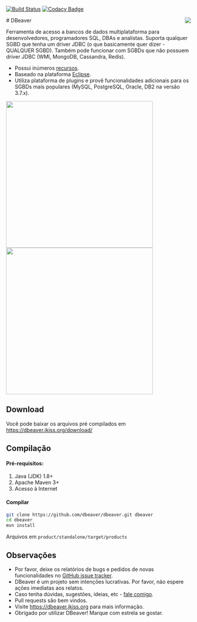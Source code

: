 

[![Build Status](https://travis-ci.org/dbeaver/dbeaver.svg?branch=devel)](https://travis-ci.org/dbeaver/dbeaver)
[![Codacy Badge](https://api.codacy.com/project/badge/Grade/93fcfdba7805406298b2e60c9d56f50e)](https://www.codacy.com/app/serge/dbeaver?utm_source=github.com&amp;utm_medium=referral&amp;utm_content=dbeaver/dbeaver&amp;utm_campaign=Badge_Grade)

<img src="https://github.com/dbeaver/dbeaver/wiki/images/dbeaver-icon-64x64.png" align="right"/>
# DBeaver

Ferramenta de acesso a bancos de dados multiplataforma para desenvolvedores, programadores SQL, DBAs e analistas.
Suporta qualquer SGBD que tenha um driver JDBC (o que basicamente quer dizer - QUALQUER SGBD). Também pode funcionar com SGBDs que não possuem driver JDBC (WMI, MongoDB, Cassandra, Redis).

* Possui inúmeros <a href="https://dbeaver.jkiss.org/docs/features/">recursos</a>.
* Baseado na plataforma <a href="http://www.eclipse.org/">Eclipse</a>.
* Utiliza plataforma de plugins e provê funcionalidades adicionais para os SGBDs mais populares (MySQL, PostgreSQL, Oracle, DB2 na versão 3.7.x).

<a href="https://dbeaver.jkiss.org/product/dbeaver-ss-classic.png"><img src="http://dbeaver.jkiss.org/product/dbeaver-ss-classic.png" width="400"/></a>
<a href="https://dbeaver.jkiss.org/product/dbeaver-ss-dark.png"><img src="http://dbeaver.jkiss.org/product/dbeaver-ss-dark.png" width="400"/></a>

## Download

Você pode baixar os arquivos pré compilados em https://dbeaver.jkiss.org/download/

## Compilação

#### Pré-requisitos:
 1. Java (JDK) 1.8+
 2. Apache Maven 3+
 3. Acesso à Internet

#### Compilar
```sh
git clone https://github.com/dbeaver/dbeaver.git dbeaver
cd dbeaver
mvn install
```
Arquivos em `product/standalone/target/products`

## Observações

- Por favor, deixe os relatórios de bugs e pedidos de novas funcionalidades no <a href="https://github.com/dbeaver/dbeaver/issues">GitHub issue tracker</a>.
- DBeaver é um projeto sem intenções lucrativas. Por favor, não espere ações imediatas aos relatos.
- Caso tenha dúvidas, sugestões, ideias, etc - <a href="mailto:serge@jkiss.org">fale comigo</a>.
- Pull requests são bem vindos.
- Visite https://dbeaver.jkiss.org para mais informação.
- Obrigado por utilizar DBeaver! Marque com estrela se gostar.
